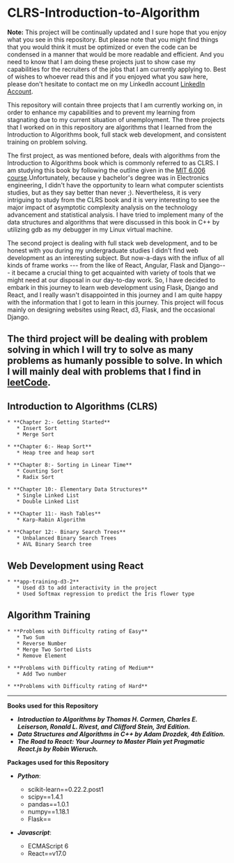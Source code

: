 # CLRS-Introduction-to-Algorithm
**Note:** This project will be continually updated and I sure hope that you enjoy what you see in this repository. But please note that you might find things that you would think it must be optimized or even the code can be condensed in a manner that would be more readable and efficient. And you need to know that I am doing these projects just to show case my capabilities for the recruiters of the jobs that I am currently applying to. Best of wishes to whoever read this and if you enjoyed what you saw here, please don't hesitate to contact me on my LinkedIn account [LinkedIn Account](https://www.linkedin.com/in/rashidalazzoni/).

This repository will contain three projects that I am currently working on, in order to enhance my capabilities and to prevent my learning from stagnating due to my current situation of unemployment. The three projects that I worked on in this repository are algorithms that I learned from the Introduction to Algorithms book, full stack web development, and consistent training on problem solving.

The first project, as was mentioned before, deals with algorithms from the Introduction to Algorithms book which is commonly referred to as CLRS. I am studying this book by following the outline given in the [MIT 6.006 course](https://ocw.mit.edu/courses/electrical-engineering-and-computer-science/6-006-introduction-to-algorithms-fall-2011/index.htm).Unfortunately, because  y bachelor's degree was in Electronics engineering, I didn't have the opportunity to learn what computer scientists studies, but as they say better than never ;). Nevertheless, it is very intriguing to study from the CLRS book and it is very interesting to see the major impact of asymptotic complexity analysis on the technology advancement and statistical analysis. I have tried to implement many of the data structures and algorithms that were discussed in this book in C++ by utilizing gdb  as my debugger in my Linux virtual machine.

The second project is dealing with full stack web development, and to be honest with you during my undergraduate studies I didn't find web development as an interesting subject. But now-a-days with the influx of all kinds of frame works --- from the like of React, Angular, Flask and Django--- it became a crucial thing to get acquainted with variety of tools that we might need at our disposal in our day-to-day work. So, I have decided to embark in this journey to learn web development using Flask, Django and React, and I really wasn't disappointed in this journey and I am quite happy with the information that I got to learn in this journey. This project will focus mainly on designing websites using React, d3, Flask, and the occasional Django.

The third project will be dealing with problem solving in which I will try to solve as many problems as humanly possible to solve. In which I will mainly deal with problems that I find in [leetCode](https://leetcode.com/problemset/all/).
--------------------------------------------------------------------------------------------------------
## Introduction to Algorithms (CLRS)

    * **Chapter 2:- Getting Started**
       * Insert Sort
       * Merge Sort

    * **Chapter 6:- Heap Sort**
       * Heap tree and heap sort

    * **Chapter 8:- Sorting in Linear Time**
       * Counting Sort
       * Radix Sort

    * **Chapter 10:- Elementary Data Structures**
       * Single Linked List
       * Double Linked List
    
    * **Chapter 11:- Hash Tables**
       * Karp-Rabin Algorithm
    
    * **Chapter 12:- Binary Search Trees**
       * Unbalanced Binary Search Trees
       * AVL Binary Search tree

## Web Development using React

    * **app-training-d3-2**
       * Used d3 to add interactivity in the project
       * Used Softmax regression to predict the Iris flower type
## Algorithm Training

    * **Problems with Difficulty rating of Easy**
       * Two Sum
       * Reverse Number
       * Merge Two Sorted Lists
       * Remove Element

    * **Problems with Difficulty rating of Medium**
       * Add Two number

    * **Problems with Difficulty rating of Hard**
--------------------------------------------------------------------------------------------------------
**Books used for this Repository**
  * ***Introduction to Algorithms by Thomas H. Cormen, Charles E. Leiserson, Ronald L. Rivest, and Clifford Stein, 3rd Edition.***
  * ***Data Structures and Algorithms in C++ by Adam Drozdek, 4th Edition.***
  * ***The Road to React: Your Journey to Master Plain yet Pragmatic React.js by Robin Wieruch.***


**Packages used for this Repository**
  * ***Python***:
    * scikit-learn==0.22.2.post1
    * scipy==1.4.1
    * pandas==1.0.1
    * numpy==1.18.1
    * Flask==

  * ***Javascript***:
    * ECMAScript 6
    * React==v17.0


 